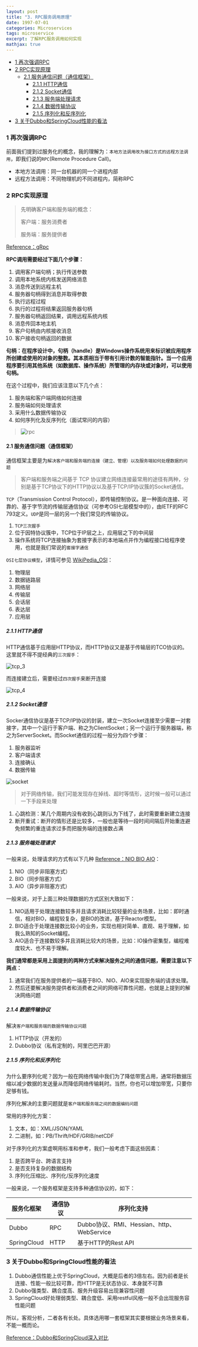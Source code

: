 ```yaml
---
layout: post
title: "3. RPC服务调用原理"
date: 1997-07-01
categories: Microservices
tags: microservice
excerpt: 了解RPC服务调用如何实现
mathjax: true
---
```


- [1 再次强调RPC](#1-再次强调rpc)
- [2 RPC实现原理](#2-rpc实现原理)
  - [2.1 服务通信问题（通信框架）](#21-服务通信问题通信框架)
    - [2.1.1 HTTP通信](#211-http通信)
    - [2.1.2 Socket通信](#212-socket通信)
    - [2.1.3 服务端处理请求](#213-服务端处理请求)
    - [2.1.4 数据传输协议](#214-数据传输协议)
    - [2.1.5 序列化和反序列化](#215-序列化和反序列化)
- [3 关于Dubbo和SpringCloud性能的看法](#3-关于dubbo和springcloud性能的看法)

### 1 再次强调RPC

前面我们提到过服务化的概念，我的理解为：`本地方法调用改为接口方式的远程方法调用`，即我们说的`RPC`(Remote Procedure Call)。

* 本地方法调用：同一台机器的同一个进程内部
* 远程方法调用：不同物理机的不同进程内，简称RPC

### 2 RPC实现原理

> 先明确客户端和服务端的概念：
> 
>   客户端：服务消费者
> 
>   服务端：服务提供者

[Reference：gRpc](https://blog.csdn.net/y_xianjun/article/details/81327602)

**RPC调用需要经过下面几个步骤：**

1. 调用客户端句柄；执行传送参数
2. 调用本地系统内核发送网络消息
3. 消息传送到远程主机
4. 服务器句柄得到消息并取得参数
5. 执行远程过程
6. 执行的过程将结果返回服务器句柄
7. 服务器句柄返回结果，调用远程系统内核
8. 消息传回本地主机
9. 客户句柄由内核接收消息
10. 客户接收句柄返回的数据

__句柄：在程序设计中，句柄（handle）是Windows操作系统用来标识被应用程序所创建或使用的对象的整数。其本质相当于带有引用计数的智能指针。当一个应用程序要引用其他系统（如数据库、操作系统）所管理的内存块或对象时，可以使用句柄。__

在这个过程中，我们应该注意以下几个点：

1. 服务端和客户端网络如何连接
2. 服务端如何处理请求
3. 采用什么数据传输协议
4. 如何序列化及反序列化（面试常问的内容）

> ![rpc](../../images/microservice/rpc.jpg)

#### 2.1 服务通信问题（通信框架）

通信框架主要是为`解决客户端和服务端的连接（建立、管理）以及服务端如何处理数据的问题`

> 客户端和服务端之间基于 TCP 协议建立网络连接最常用的途径有两种，分别是基于TCP协议下的HTTP协议以及基于TCP/IP协议簇的Socket通信。

`TCP`（Transmission Control Protocol），即传输控制协议。是一种面向连接、可靠的、基于字节流的传输层通信协议（可参考OSI七层模型中的），由IETF的RFC 793定义。`UDP`是同一层的另一个我们常见的传输协议。

   1. `TCP三次握手`
   2. 位于因特协议簇中，TCP位于IP层之上，应用层之下的中间层
   3. 操作系统将TCP连接抽象为套接字表示的本地端点并作为编程接口给程序使用，也就是我们常说的`套接字通信`

`OSI七层协议模型`，详情可参见 [WikiPedia_OSI](https://zh.wikipedia.org/wiki/OSI%E6%A8%A1%E5%9E%8B)：

   1. 物理层
   2. 数据链路层
   3. 网络层
   4. 传输层
   5. 会话层
   6. 表达层
   7. 应用层

##### 2.1.1 HTTP通信

HTTP通信基于应用层HTTP协议，而HTTP协议又是基于传输层的TCO协议的。这里就不得不提经典的`三次握手`：

![tcp_3](../../images/microservice/tcp_3.jpg)

而连接建立后，需要经过`四次握手`来断开连接

![tcp_4](../../images/microservice/tcp_4.jpg)

##### 2.1.2 Socket通信

Socker通信协议是基于TCP/IP协议的封装，建立一次Socket连接至少需要一对套接字，其中一个运行于客户端、称之为ClientSocket；另一个运行于服务器端，称之为ServerSocket。而Socket通信的过程一般分为四个步骤：

1. 服务器监听
2. 客户端请求
3. 连接确认
4. 数据传输

![socket](../../images/microservice/socket.jpg)

> 对于网络传输，我们可能发现存在掉线、超时等情形，这时候一般可以通过一下手段来处理

1. 心跳检测：某几个周期内没有收到心跳则认为下线了，此时需要重新建立连接
2. 断开重试：断开的情形还是比较多，一般也是等待一段时间间隔后开始重连避免频繁的重连请求过多而把服务端的连接数占满

##### 2.1.3 服务端处理请求

一般来说，处理请求的方式有以下几种 [Reference：NIO BIO AIO](http://www.cnblogs.com/ygj0930/p/6543960.html)：

1. NIO（同步非阻塞方式）
2. BIO（同步阻塞方式）
3. AIO（异步非阻塞方式）

一般来说，对于上面三种处理数据的方式区别大致如下：

1. NIO适用于处理连接数较多并且请求消耗比较轻量的业务场景，比如：即时通信，相对BIO，编程较复杂，是BIO的改进，基于Reactor模型。
2. BIO适合于处理连接数比较小的业务，实现也相对简单、直观、易于理解，如我么熟知的Socket编程。
3. AIO适合于连接数较多并且消耗比较大的场景，比如：IO操作密集型，编程难度较大、也不易于理解。

**我们通常都是采用上面提到的两种方式来解决服务之间的通信问题，需要注意以下两点：**
1. 通常我们在服务提供者的一端基于BIO、NIO、AIO来实现服务端的请求处理。
2. 然后还要解决服务提供者和消费者之间的网络可靠性问题，也就是上提到的解决网络问题

##### 2.1.4 数据传输协议

解决`客户端和服务端的数据传输协议问题`

1. HTTP协议（开发的）
2. Dubbo协议（私有定制的，阿里巴巴开源）

##### 2.1.5 序列化和反序列化

为什么要序列化呢？因为一般在网络传输中我们为了降低带宽占用，通常将数据压缩以减少数据的发送量从而降低网络传输耗时。当然，你也可以增加带宽，只要你足够有钱。

序列化解决的主要问题就是`客户端和服务端之间的数据编码问题`

常用的序列化方案：

1. 文本，如：XML/JSON/YAML
2. 二进制，如：PB/Thrift/HDF/GRIB/netCDF

对于序列化的方案虚啊用标准和参考，我们一般考虑下面这些因素：

1. 是否跨平台、跨语言支持
2. 是否支持复杂的数据结构
3. 序列化压缩比、序列化/反序列化速度

一般来说，一个服务框架是支持多种通信协议的，如下：

| 服务化框架  | 通信协议 | 序列化支持                                |
| ----------- | -------- | ----------------------------------------- |
| Dubbo       | RPC      | Dubbo协议、RMI、Hessian、http、WebService |
| SpringCloud | HTTP     | 基于HTTP的Rest API                        |

### 3 关于Dubbo和SpringCloud性能的看法

1. Dubbo通信性能上优于SpringCloud，大概是后者的3倍左右。因为前者是长连接、性能一般比较可靠，而HTTP是无状态协议、本身就不可靠
2. Dubbo强类型、耦合度高、服务升级容易出现兼容性问题
3. SpringCloud好处理弱类型、耦合度低、采用restful风格一般不会出现服务容性能问题

所以，客观分析，二者各有长处。具体选用哪一套框架其实要根据业务场景来看，不能一概而论。

[Reference：Dubbo和SpringCloud深入对比](https://blog.csdn.net/lzkaifa/article/details/80182410)